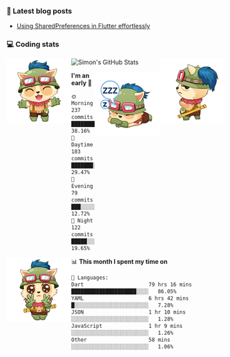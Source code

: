 ### 📘 Latest blog posts

<!-- BLOG-POST-LIST:START -->
- [Using SharedPreferences in Flutter effortlessly](https://dev.to/simonpham/using-sharedpreferences-in-flutter-effortlessly-3e29)
<!-- BLOG-POST-LIST:END -->

### 💻 Coding stats
<img align="right" src="https://raw.githubusercontent.com/simonpham/simonpham/master/assets/images/6kiur.gif" >


<img align="left" src="https://raw.githubusercontent.com/simonpham/simonpham/master/assets/images/5kiur.gif" >

![Simon's GitHub Stats](https://github-readme-stats-blue.vercel.app/api?username=simonpham)

<img align="right" src="https://raw.githubusercontent.com/simonpham/simonpham/master/assets/images/4kiur.gif" >

<!--START_SECTION:waka-->
**I'm an early 🐤** 

```text
🌞 Morning    237 commits    █████████░░░░░░░░░░░░░░░░   38.16% 
🌆 Daytime    183 commits    ███████░░░░░░░░░░░░░░░░░░   29.47% 
🌃 Evening    79 commits     ███░░░░░░░░░░░░░░░░░░░░░░   12.72% 
🌙 Night      122 commits    █████░░░░░░░░░░░░░░░░░░░░   19.65%

```


<img align="left" src="https://raw.githubusercontent.com/simonpham/simonpham/master/assets/images/19kiur.gif" >📊 **This month I spent my time on** 

```text
💬 Languages: 
Dart                     79 hrs 16 mins      █████████████████████░░░░   86.05% 
YAML                     6 hrs 42 mins       █░░░░░░░░░░░░░░░░░░░░░░░░   7.28% 
JSON                     1 hr 10 mins        ░░░░░░░░░░░░░░░░░░░░░░░░░   1.28% 
JavaScript               1 hr 9 mins         ░░░░░░░░░░░░░░░░░░░░░░░░░   1.26% 
Other                    58 mins             ░░░░░░░░░░░░░░░░░░░░░░░░░   1.06%

```


<!--END_SECTION:waka-->
